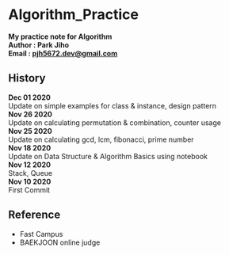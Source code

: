 # Algorithm_Practice

**My practice note for Algorithm**  
**Author : Park Jiho**  
**Email : pjh5672.dev@gmail.com**   

## History  
**Dec 01 2020**  
Update on simple examples for class & instance, design pattern   
**Nov 26 2020**  
Update on calculating permutation & combination, counter usage   
**Nov 25 2020**  
Update on calculating gcd, lcm, fibonacci, prime number   
**Nov 18 2020**  
Update on Data Structure & Algorithm Basics using notebook     
**Nov 12 2020**  
Stack, Queue      
**Nov 10 2020**  
First Commit    


## Reference
 - Fast Campus
 - BAEKJOON online judge  